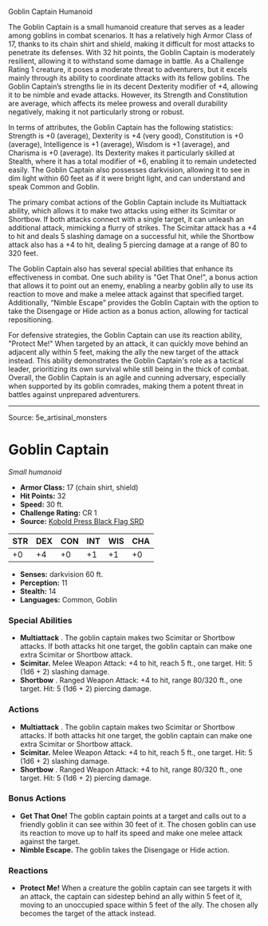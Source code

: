 <MonsterName/>Goblin Captain</MonsterName>
<CreatureType/>Humanoid</CreatureType>

<summary>The Goblin Captain is a small humanoid creature that serves as a leader among goblins in combat scenarios. It has a relatively high Armor Class of 17, thanks to its chain shirt and shield, making it difficult for most attacks to penetrate its defenses. With 32 hit points, the Goblin Captain is moderately resilient, allowing it to withstand some damage in battle. As a Challenge Rating 1 creature, it poses a moderate threat to adventurers, but it excels mainly through its ability to coordinate attacks with its fellow goblins. The Goblin Captain’s strengths lie in its decent Dexterity modifier of +4, allowing it to be nimble and evade attacks. However, its Strength and Constitution are average, which affects its melee prowess and overall durability negatively, making it not particularly strong or robust.</summary>

<detail>

In terms of attributes, the Goblin Captain has the following statistics: Strength is +0 (average), Dexterity is +4 (very good), Constitution is +0 (average), Intelligence is +1 (average), Wisdom is +1 (average), and Charisma is +0 (average). Its Dexterity makes it particularly skilled at Stealth, where it has a total modifier of +6, enabling it to remain undetected easily. The Goblin Captain also possesses darkvision, allowing it to see in dim light within 60 feet as if it were bright light, and can understand and speak Common and Goblin.

The primary combat actions of the Goblin Captain include its Multiattack ability, which allows it to make two attacks using either its Scimitar or Shortbow. If both attacks connect with a single target, it can unleash an additional attack, mimicking a flurry of strikes. The Scimitar attack has a +4 to hit and deals 5 slashing damage on a successful hit, while the Shortbow attack also has a +4 to hit, dealing 5 piercing damage at a range of 80 to 320 feet. 

The Goblin Captain also has several special abilities that enhance its effectiveness in combat. One such ability is "Get That One!", a bonus action that allows it to point out an enemy, enabling a nearby goblin ally to use its reaction to move and make a melee attack against that specified target. Additionally, “Nimble Escape” provides the Goblin Captain with the option to take the Disengage or Hide action as a bonus action, allowing for tactical repositioning.

For defensive strategies, the Goblin Captain can use its reaction ability, "Protect Me!" When targeted by an attack, it can quickly move behind an adjacent ally within 5 feet, making the ally the new target of the attack instead. This ability demonstrates the Goblin Captain's role as a tactical leader, prioritizing its own survival while still being in the thick of combat. Overall, the Goblin Captain is an agile and cunning adversary, especially when supported by its goblin comrades, making them a potent threat in battles against unprepared adventurers.</detail>



---

Source: 5e_artisinal_monsters

# Goblin Captain

*Small humanoid*

- **Armor Class:** 17 (chain shirt, shield)
- **Hit Points:** 32
- **Speed:** 30 ft.
- **Challenge Rating:** CR 1
- **Source:** [Kobold Press Black Flag SRD](https://koboldpress.com/black-flag-roleplaying/)

| STR | DEX | CON | INT | WIS | CHA |
| --- | --- | --- | --- | --- | --- |
| +0 | +4 | +0 | +1 | +1 | +0 |

- **Senses:** darkvision 60 ft.
- **Perception:** 11
- **Stealth:** 14
- **Languages:** Common, Goblin

### Special Abilities

- **Multiattack** . The goblin captain makes two Scimitar or Shortbow attacks. If both attacks hit one target, the goblin captain can make one extra Scimitar or Shortbow attack.
- **Scimitar.** Melee Weapon Attack: +4 to hit, reach 5 ft., one target. Hit: 5 (1d6 + 2) slashing damage.
- **Shortbow** . Ranged Weapon Attack: +4 to hit, range 80/320 ft., one target. Hit: 5 (1d6 + 2) piercing damage.

### Actions

- **Multiattack** . The goblin captain makes two Scimitar or Shortbow attacks. If both attacks hit one target, the goblin captain can make one extra Scimitar or Shortbow attack.
- **Scimitar.** Melee Weapon Attack: +4 to hit, reach 5 ft., one target. Hit: 5 (1d6 + 2) slashing damage.
- **Shortbow** . Ranged Weapon Attack: +4 to hit, range 80/320 ft., one target. Hit: 5 (1d6 + 2) piercing damage.

### Bonus Actions

- **Get That One!** The goblin captain points at a target and calls out to a friendly goblin it can see within 30 feet of it. The chosen goblin can use its reaction to move up to half its speed and make one melee attack against the target.
- **Nimble Escape.** The goblin takes the Disengage or Hide action.

### Reactions

- **Protect Me!** When a creature the goblin captain can see targets it with an attack, the captain can sidestep behind an ally within 5 feet of it, moving to an unoccupied space within 5 feet of the ally. The chosen ally becomes the target of the attack instead.




